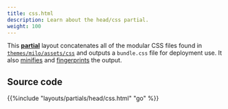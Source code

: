 ```yaml
---
title: css.html
description: Learn about the head/css partial.
weight: 100
---
```


This [**partial**](/reference/layouts/partial) layout concatenates all of the modular CSS files found in [`themes/milo/assets/css`](/reference/assets/css) and outputs a `bundle.css` file for deployment use. It also [minifies](https://gohugo.io/hugo-pipes/minification/) and [fingerprints](https://gohugo.io/hugo-pipes/fingerprint/) the output. 

## Source code 

{{%include "layouts/partials/head/css.html" "go" %}}